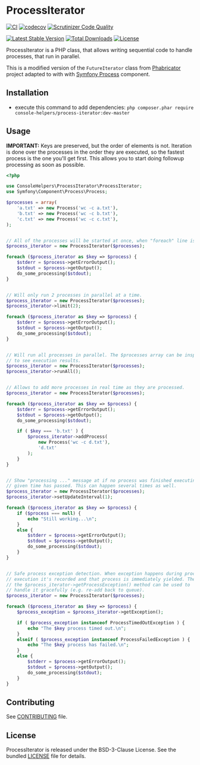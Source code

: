 # ProcessIterator

[![CI](https://github.com/console-helpers/process-iterator/actions/workflows/tests.yml/badge.svg)](https://github.com/console-helpers/process-iterator/actions/workflows/tests.yml)
[![codecov](https://codecov.io/gh/console-helpers/process-iterator/branch/master/graph/badge.svg?token=8Grp7RYBO7)](https://codecov.io/gh/console-helpers/process-iterator)
[![Scrutinizer Code Quality](https://scrutinizer-ci.com/g/console-helpers/process-iterator/badges/quality-score.png?b=master)](https://scrutinizer-ci.com/g/console-helpers/process-iterator/?branch=master)


[![Latest Stable Version](https://poser.pugx.org/console-helpers/process-iterator/v/stable)](https://packagist.org/packages/console-helpers/process-iterator)
[![Total Downloads](https://poser.pugx.org/console-helpers/process-iterator/downloads)](https://packagist.org/packages/console-helpers/process-iterator)
[![License](https://poser.pugx.org/console-helpers/process-iterator/license)](https://packagist.org/packages/console-helpers/process-iterator)

ProcessIterator is a PHP class, that allows writing sequential code to handle processes, that run in parallel.

This is a modified version of the `FutureIterator` class from [Phabricator](http://phabricator.org/) project adapted to with with [Symfony Process](http://symfony.com/doc/current/components/process.html) component.

## Installation

* execute this command to add dependencies: `php composer.phar require console-helpers/process-iterator:dev-master`

## Usage

**IMPORTANT:** Keys are preserved, but the order of elements is not. Iteration is done over the processes in the order they are executed, so the fastest process is the one you'll get first. This allows you to start doing followup processing as soon as possible.

```php
<?php

use ConsoleHelpers\ProcessIterator\ProcessIterator;
use Symfony\Component\Process\Process;

$processes = array(
	'a.txt' => new Process('wc -c a.txt'),
	'b.txt' => new Process('wc -c b.txt'),
	'c.txt' => new Process('wc -c c.txt'),
);


// All of the processes will be started at once, when "foreach" line is executed.
$process_iterator = new ProcessIterator($processes);

foreach ($process_iterator as $key => $process) {
	$stderr = $process->getErrorOutput();
	$stdout = $process->getOutput();
	do_some_processing($stdout);
}


// Will only run 2 processes in parallel at a time.
$process_iterator = new ProcessIterator($processes);
$process_iterator->limit(2);

foreach ($process_iterator as $key => $process) {
	$stderr = $process->getErrorOutput();
	$stdout = $process->getOutput();
	do_some_processing($stdout);
}


// Will run all processes in parallel. The $processes array can be inspected later 
// to see execution results.
$process_iterator = new ProcessIterator($processes);
$process_iterator->runAll();


// Allows to add more processes in real time as they are processed.
$process_iterator = new ProcessIterator($processes);

foreach ($process_iterator as $key => $process) {
	$stderr = $process->getErrorOutput();
	$stdout = $process->getOutput();
	do_some_processing($stdout);

	if ( $key === 'b.txt' ) {
		$process_iterator->addProcess(
			new Process('wc -c d.txt'),
			'd.txt'
		);
	}
}


// Show "processing ..." message at if no process was finished executing after 
// given time has passed. This can happen several times as well.
$process_iterator = new ProcessIterator($processes);
$process_iterator->setUpdateInterval(1);

foreach ($process_iterator as $key => $process) {
	if ($process === null) {
		echo "Still working...\n";
	}
	else {
		$stderr = $process->getErrorOutput();
		$stdout = $process->getOutput();
		do_some_processing($stdout);
	}
}


// Safe process exception detection. When exception happens during process 
// execution it's recorded and that process is immediately yielded. Then
// the $process_iterator->getProcessException() method can be used to 
// handle it gracefully (e.g. re-add back to queue).
$process_iterator = new ProcessIterator($processes);

foreach ($process_iterator as $key => $process) {
	$process_exception = $process_iterator->getException();

	if ( $process_exception instanceof ProcessTimedOutException ) {
		echo "The $key process timed out.\n";
	}
	elseif ( $process_exception instanceof ProcessFailedException ) {
		echo "The $key process has failed.\n";
	}
	else {
		$stderr = $process->getErrorOutput();
		$stdout = $process->getOutput();
		do_some_processing($stdout);
	}
}
```

## Contributing

See [CONTRIBUTING](CONTRIBUTING.md) file.

## License

ProcessIterator is released under the BSD-3-Clause License. See the bundled [LICENSE](LICENSE) file for details.
